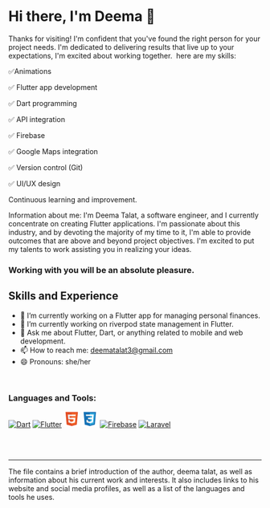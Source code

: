 
# Hi there, I'm Deema 👋

Thanks for visiting! I'm confident that you've found the right person for your project needs.
I'm dedicated to delivering results that live up to your expectations,
I'm excited about working together.
 <img scr="Screenshots\Screenshot 2023-03-30 180956.png"/>
here are my skills:

✅Animations

✅ Flutter app development

✅ Dart programming

✅ API integration

✅ Firebase

✅ Google Maps integration

✅ Version control (Git)

✅ UI/UX design

Continuous learning and improvement.

Information about me:
I'm Deema Talat, a software engineer, and I currently concentrate on creating Flutter applications.
I'm passionate about this industry, and by devoting the majority of my time to it,
I'm able to provide outcomes that are above and beyond project objectives.
I'm excited to put my talents to work assisting you in realizing your ideas.

### Working with you will be an absolute pleasure.

## Skills and Experience

- 🔭 I’m currently working on a Flutter app for managing personal finances.
- 🌱 I’m currently working on riverpod state management in Flutter.
- 💬 Ask me about Flutter, Dart, or anything related to mobile and web development.
- 📫 How to reach me:  deematalat3@gmail.com
- 😄 Pronouns: she/her
<br />

### Languages and Tools:
[<img src="https://github.com/dart-lang/logos/blob/master/logos_and_wordmarks/dart-logo.png" width="32" alt="Dart" />][dart]
[<img src="https://github.com/flutter/website/blob/master/src/_assets/image/flutter-lockup.png?raw=true" width="32" alt="Flutter" />][flutter]
[<img src="https://github.com/vscode-icons/vscode-icons/blob/master/icons/file_type_html.svg" width="32" alt="HTML" />][html]
[<img src="https://github.com/vscode-icons/vscode-icons/blob/master/icons/file_type_css.svg" width="32" alt="CSS" />][css]
[<img src="https://github.com/firebase/firebaseui-web/raw/master/public/firebaseui.png" width="32" alt="Firebase" />][firebase]
[<img src="https://github.com/laravel/art/blob/master/laravel-logo.png" width="32" alt="Laravel" />][laravel]

[dart]: https://dart.dev/
[flutter]: https://flutter.dev/
[html]: https://developer.mozilla.org/en-US/docs/Web/HTML
[css]: https://developer.mozilla.org/en-US/docs/Web/CSS
[firebase]: https://firebase.google.com/
[laravel]: https://laravel.com/

<br />
<br />

---

[website]: https://moomenaldahdouh.com
[linkedin]: https://www.linkedin.com/in/deematalat/
[twitter]: https://twitter.com/deema_talat
[instagram]: https://www.instagram.com/deema_talat/

The file contains a brief introduction of the author, deema talat, as well as information about his current work and interests. It also includes links to his website and social media profiles, as well as a list of the languages and tools he uses.
